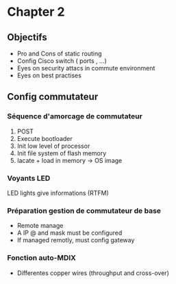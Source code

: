 # Chapter 2
## Objectifs
- Pro and Cons of static routing
- Config Cisco switch  ( ports , ...)
- Eyes on security attacs in commute environment
- Eyes on best practises

## Config commutateur
### Séquence d'amorcage de commutateur
1. POST
2. Execute bootloader
3. Init low level of processor
4. Init file system of flash memory
5. lacate + load in memory -> OS image

### Voyants LED
LED lights give informations (RTFM)

### Préparation gestion de commutateur de base
- Remote manage
- A IP @ and mask must be configured
- If managed remotly, must config gateway

### Fonction auto-MDIX
- Differentes copper wires (throughput and cross-over)
